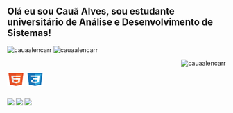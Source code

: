 ## Olá eu sou Cauã Alves, sou estudante universitário de Análise e Desenvolvimento de Sistemas!


<div>
  <p align="left"> <img src="https://github-readme-stats.vercel.app/api?username=cauaalencarr&show_icons=true&theme=transparent" alt="cauaalencarr" /> <img src="https://github-readme-stats.vercel.app/api/top-langs/?username=cauaalencarr&layout=compact&theme=transparent" alt="cauaalencarr" />
  
  <p align="right"> <img src="https://github-readme-stats.vercel.app/api/top-langs/?username=cauaalencarr&layout=compact&theme=transparent" alt="cauaalencarr" />
  
</div>

<div>
  <img align="center" alt="Rafa-HTML" height="30" width="40" src="https://raw.githubusercontent.com/devicons/devicon/master/icons/html5/html5-original.svg">
  <img align="center" alt="Rafa-CSS" height="30" width="40" src="https://raw.githubusercontent.com/devicons/devicon/master/icons/css3/css3-original.svg">
</div>

##

<div>
  <a href="https://instagram.com/cauaalencarr_" target="_blank"><img src="https://img.shields.io/badge/-Instagram-%23E4405F?style=for-the-badge&logo=instagram&logoColor=white" target="_blank"></a>
  <a href="https://www.linkedin.com/in/cauaalencar/" target="_blank"><img src="https://img.shields.io/badge/-LinkedIn-%230077B5?style=for-the-badge&logo=linkedin&logoColor=white" target="_blank"></a> 
  <a href = "mailto:cauaalvesofc@gmail.com"><img src="https://img.shields.io/badge/-Gmail-%23333?style=for-the-badge&logo=gmail&logoColor=white" target="_blank"></a>
  
  
</div>
